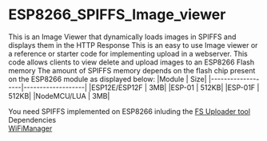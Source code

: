 # ESP8266_SPIFFS_Image_viewer
This is an Image Viewer that dynamically loads images in SPIFFS and displays them in the HTTP Response
This is an easy to use Image viewer or a reference or starter code for implementing upload in a webserver.
This code allows clients to view delete and upload images to an ESP8266 Flash memory
The amount of SPIFFS memory depends on the flash chip present on the ESP8266 module as displayed below:
|Module             |               Size|
|-------------------|-------------------|
|ESP12E/ESP12F      |               3MB|
|ESP-01             |               512KB|
|ESP-01F            |               512KB|
|NodeMCU/LUA        |               3MB|

You need SPIFFS implemented on ESP8266 inluding the [FS Uploader tool](https://randomnerdtutorials.com/install-esp8266-filesystem-uploader-arduino-ide/)\
Dependencies\
[WiFiManager](https://github.com/tzapu/WiFiManager)
